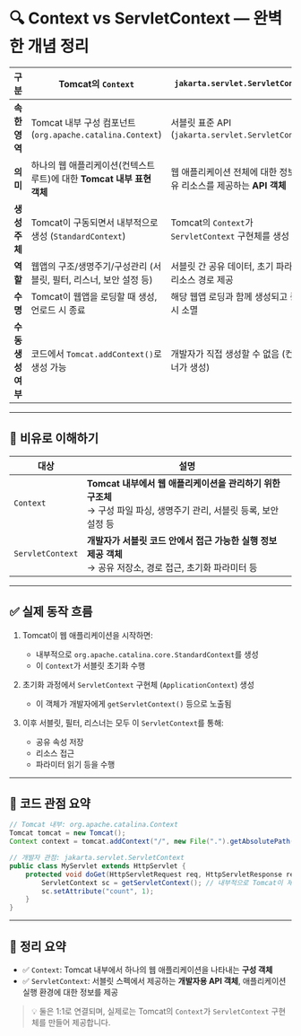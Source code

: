 # 🔍 Context vs ServletContext — 완벽한 개념 정리

| 구분           | **Tomcat의 `Context`**                             | **`jakarta.servlet.ServletContext`**          |
| ------------ | ------------------------------------------------- | --------------------------------------------- |
| **속한 영역**    | Tomcat 내부 구성 컴포넌트 (`org.apache.catalina.Context`) | 서블릿 표준 API (`jakarta.servlet.ServletContext`) |
| **의미**       | 하나의 웹 애플리케이션(컨텍스트 루트)에 대한 **Tomcat 내부 표현 객체**     | 웹 애플리케이션 전체에 대한 정보와 공유 리소스를 제공하는 **API 객체**   |
| **생성 주체**    | Tomcat이 구동되면서 내부적으로 생성 (`StandardContext`)        | Tomcat의 `Context`가 `ServletContext` 구현체를 생성   |
| **역할**       | 웹앱의 구조/생명주기/구성관리 (서블릿, 필터, 리스너, 보안 설정 등)          | 서블릿 간 공유 데이터, 초기 파라미터, 리소스 경로 제공              |
| **수명**       | Tomcat이 웹앱을 로딩할 때 생성, 언로드 시 종료                    | 해당 웹앱 로딩과 함께 생성되고 종료 시 소멸                     |
| **수동 생성 여부** | 코드에서 `Tomcat.addContext()`로 생성 가능                 | 개발자가 직접 생성할 수 없음 (컨테이너가 생성)                   |

---

## 🧠 비유로 이해하기

| 대상               | 설명                                                                              |
| ---------------- | ------------------------------------------------------------------------------- |
| `Context`        | **Tomcat 내부에서 웹 애플리케이션을 관리하기 위한 구조체** <br> → 구성 파일 파싱, 생명주기 관리, 서블릿 등록, 보안 설정 등 |
| `ServletContext` | **개발자가 서블릿 코드 안에서 접근 가능한 실행 정보 제공 객체** <br> → 공유 저장소, 경로 접근, 초기화 파라미터 등         |

---

## ✅ 실제 동작 흐름

1. Tomcat이 웹 애플리케이션을 시작하면:

   * 내부적으로 `org.apache.catalina.core.StandardContext`를 생성
   * 이 `Context`가 서블릿 초기화 수행
2. 초기화 과정에서 `ServletContext` 구현체 (`ApplicationContext`) 생성

   * 이 객체가 개발자에게 `getServletContext()` 등으로 노출됨
3. 이후 서블릿, 필터, 리스너는 모두 이 `ServletContext`를 통해:

   * 공유 속성 저장
   * 리소스 접근
   * 파라미터 읽기 등을 수행

---

## 📌 코드 관점 요약

```java
// Tomcat 내부: org.apache.catalina.Context
Tomcat tomcat = new Tomcat();
Context context = tomcat.addContext("/", new File(".").getAbsolutePath());

// 개발자 관점: jakarta.servlet.ServletContext
public class MyServlet extends HttpServlet {
    protected void doGet(HttpServletRequest req, HttpServletResponse resp) throws IOException {
        ServletContext sc = getServletContext(); // 내부적으로 Tomcat이 제공한 객체
        sc.setAttribute("count", 1);
    }
}
```

---

## 📜 정리 요약

* ✅ `Context`: Tomcat 내부에서 하나의 웹 애플리케이션을 나타내는 **구성 객체**
* ✅ `ServletContext`: 서블릿 스펙에서 제공하는 **개발자용 API 객체**, 애플리케이션 실행 환경에 대한 정보를 제공

> 💡 둘은 1:1로 연결되며, 실제로는 Tomcat의 `Context`가 `ServletContext` 구현체를 만들어 제공합니다.

